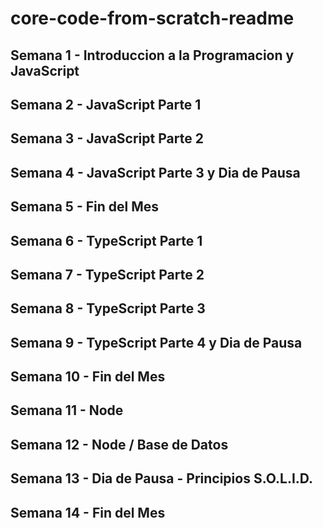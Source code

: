 # core-code-from-scratch-readme

## Semana 1 - Introduccion a la Programacion y JavaScript

## Semana 2 - JavaScript Parte 1

## Semana 3 - JavaScript Parte 2

## Semana 4 - JavaScript Parte 3 y Dia de Pausa

## Semana 5 - Fin del Mes

## Semana 6 - TypeScript Parte 1

## Semana 7 - TypeScript Parte 2

## Semana 8 - TypeScript Parte 3

## Semana 9 - TypeScript Parte 4 y Dia de Pausa

## Semana 10 - Fin del Mes

## Semana 11 - Node

## Semana 12 - Node / Base de Datos

## Semana 13 - Dia de Pausa - Principios S.O.L.I.D.

## Semana 14 - Fin del Mes